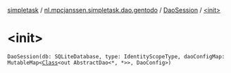 [simpletask](../../index.md) / [nl.mpcjanssen.simpletask.dao.gentodo](../index.md) / [DaoSession](index.md) / [&lt;init&gt;](.)

# &lt;init&gt;

`DaoSession(db: SQLiteDatabase, type: IdentityScopeType, daoConfigMap: MutableMap<`[`Class`](http://docs.oracle.com/javase/6/docs/api/java/lang/Class.html)`<out AbstractDao<*, *>>, DaoConfig>)`